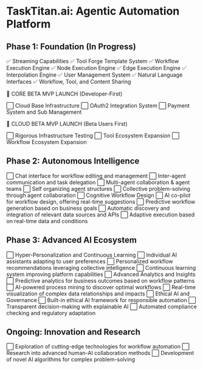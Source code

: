 # TaskTitan.ai: Agentic Automation Platform

## Phase 1: Foundation (In Progress)
✅ Streaming Capabilities
✅ Tool Forge Template System
✅ Workflow Execution Engine
✅ Node Execution Engine
✅ Edge Execution Engine
✅ Interpolation Engine
✅ User Management System
✅ Natural Language Interfaces
✅ Workflow, Tool, and Content Sharing

💪 CORE BETA MVP LAUNCH (Developer-First)

⬜ Cloud Base Infrastructure
⬜ OAuth2 Integration System
⬜ Payment System and Sub Management

💪 CLOUD BETA MVP LAUNCH (Beta Users First)

⬜ Rigorous Infrastructure Testing
⬜ Tool Ecosystem Expansion
⬜ Workflow Ecosystem Expansion

## Phase 2: Autonomous Intelligence
⬜ Chat interface for workflow editing and management
⬜ Inter-agent communication and task delegation
⬜ Multi-agent collaboration & agent teams
⬜ Self organizing agent structures
⬜ Collective problem-solving through agent collaboration
⬜ Cognitive Workflow Design
⬜ AI co-pilot for workflow design, offering real-time suggestions
⬜ Predictive workflow generation based on business goals
⬜ Automatic discovery and integration of relevant data sources and APIs
⬜ Adaptive execution based on real-time data and conditions

## Phase 3: Advanced AI Ecosystem
⬜ Hyper-Personalization and Continuous Learning
⬜ Individual AI assistants adapting to user preferences
⬜ Personalized workflow recommendations leveraging collective intelligence
⬜ Continuous learning system improving platform capabilities
⬜ Advanced Analytics and Insights
⬜ Predictive analytics for business outcomes based on workflow patterns
⬜ AI-powered process mining to discover optimal workflows
⬜ Real-time visualization of complex data relationships and impacts
⬜ Ethical AI and Governance
⬜ Built-in ethical AI framework for responsible automation
⬜ Transparent decision-making with explainable AI
⬜ Automated compliance checking and regulatory adaptation

## Ongoing: Innovation and Research
⬜ Exploration of cutting-edge technologies for workflow automation
⬜ Research into advanced human-AI collaboration methods
⬜ Development of novel AI algorithms for complex problem-solving